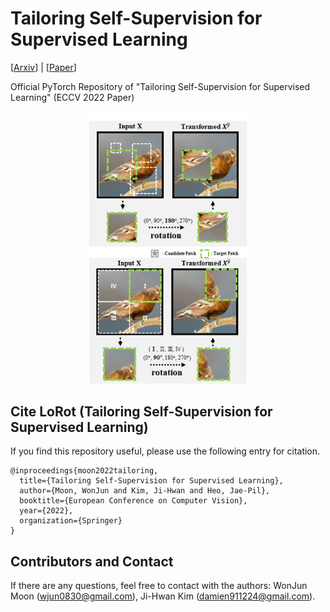 # Tailoring Self-Supervision for Supervised Learning
[[Arxiv](https://arxiv.org/abs/2207.10023)] | [[Paper](https://www.ecva.net/papers/eccv_2022/papers_ECCV/papers/136850342.pdf)]
[]()

Official PyTorch Repository of "Tailoring Self-Supervision for Supervised Learning" (ECCV 2022 Paper)
<p align="center">
    <img src=figures/LoRot-I.png width="50%"> 
    <img src=figures/LoRot-E.png width="50%"> 
</p>


##  Cite LoRot (Tailoring Self-Supervision for Supervised Learning)

If you find this repository useful, please use the following entry for citation.
```
@inproceedings{moon2022tailoring,
  title={Tailoring Self-Supervision for Supervised Learning},
  author={Moon, WonJun and Kim, Ji-Hwan and Heo, Jae-Pil},
  booktitle={European Conference on Computer Vision},
  year={2022},
  organization={Springer}
}
```

## Contributors and Contact

If there are any questions, feel free to contact with the authors: WonJun Moon (wjun0830@gmail.com), Ji-Hwan Kim (damien911224@gmail.com).

